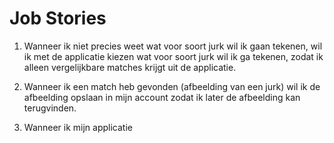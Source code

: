 # Job Stories

1. Wanneer ik niet precies weet wat voor soort jurk wil ik gaan tekenen, wil ik met de applicatie kiezen wat voor soort jurk wil ik ga tekenen, zodat ik alleen vergelijkbare matches krijgt uit de applicatie.

2. Wanneer ik een match heb gevonden (afbeelding van een jurk) wil ik de afbeelding opslaan in mijn account zodat ik later de afbeelding kan terugvinden. 

3. Wanneer ik mijn applicatie 